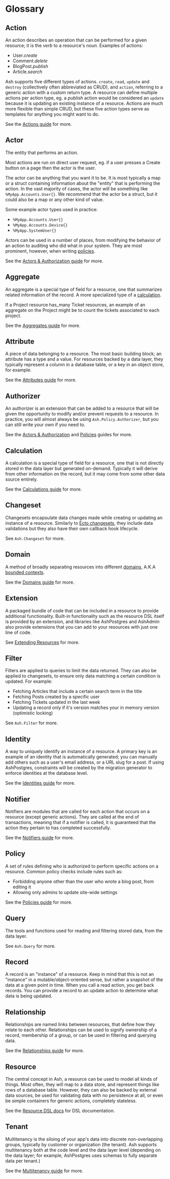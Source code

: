 <!--
SPDX-FileCopyrightText: 2019 ash contributors <https://github.com/ash-project/ash/graphs.contributors>

SPDX-License-Identifier: MIT
-->

# Glossary

## Action

An action describes an operation that can be performed for a given resource; it is the _verb_ to a resource's _noun_. Examples of actions:

- User._create_
- Comment._delete_
- BlogPost._publish_
- Article._search_

Ash supports five different types of actions. `create`, `read`, `update` and `destroy` (collectively often abbreviated as CRUD), and `action`, referring to a generic action with a custom return type. A resource can define multiple actions per action type, eg. a _publish_ action would be considered an `update` because it is updating an existing instance of a resource. Actions are much more flexible than simple CRUD, but these five action types serve as templates for anything you might want to do.

See the [Actions guide](/documentation/topics/actions/actions.md) for more.

## Actor

The entity that performs an action. 

Most actions are run on direct user request, eg. if a user presses a Create button on a page then the actor is the user.

The actor can be anything that you want it to be. It is most typically a map or a struct containing information about the "entity" that is performing the action.
In the vast majority of cases, the actor will be something like `%MyApp.Accounts.User{}`. We recommend that the actor be a struct, but it could also be a map or any other kind of value.

Some example actor types used in practice:

- `%MyApp.Accounts.User{}`
- `%MyApp.Accounts.Device{}`
- `%MyApp.SystemUser{}`

Actors can be used in a number of places, from modifying the behavior of an action to auditing who did what in your system. They are most prominent, however, when writing [policies](#policy).

See the [Actors & Authorization guide](/documentation/topics/security/actors-and-authorization.md) for more.

## Aggregate

An aggregate is a special type of field for a resource, one that summarizes related information of the record. A more specialized type of a [calculation](#calculation).

If a Project resource has_many Ticket resources, an example of an aggregate on the Project might be to count the tickets associated to each project.

See the [Aggregates guide](/documentation/topics/resources/aggregates.md) for more.

## Attribute

A piece of data belonging to a resource. The most basic building block; an attribute has a type and a value. For resources backed by a data layer, they typically represent a column in a database table, or a key in an object store, for example.

See the [Attributes guide](/documentation/topics/resources/attributes.md) for more.

## Authorizer

An authorizer is an extension that can be added to a resource that will be given the opportunity to modify and/or prevent requests to a resource. In practice, you will almost always be using `Ash.Policy.Authorizer`, but you can still write your own if you need to.

See the [Actors & Authorization](documentation/topics/security/actors-and-authorization.md) and [Policies](documentation/topics/security/policies.md) guides for more.

## Calculation

A calculation is a special type of field for a resource, one that is not directly stored in the data layer but generated on-demand. Typically it will derive from other information on the record, but it may come from some other data source entirely.

See the [Calculations guide](/documentation/topics/resources/calculations.md) for more.

## Changeset

Changesets encapsulate data changes made while creating or updating an instance of a resource. Similarly to [Ecto changesets](https://hexdocs.pm/ecto/Ecto.Changeset.html), they include data validations but they also have their own callback hook lifecycle.

See `Ash.Changeset` for more.

## Domain

A method of broadly separating resources into different [domains](https://en.wikipedia.org/wiki/Domain_(software_engineering)), A.K.A [bounded contexts](https://martinfowler.com/bliki/BoundedContext.html).

See the [Domains guide](/documentation/topics/domains.md) for more.

## Extension

A packaged bundle of code that can be included in a resource to provide additional functionality. Built-in functionality such as the resource DSL itself is provided by an extension, and libraries like AshPostgres and AshAdmin also provide extensions that you can add to your resources with just one line of code.

See [Extending Resources](/documentation/topics/advanced/writing-extensions.md) for more.

## Filter

Filters are applied to queries to limit the data returned. They can also be applied to changesets, to ensure only data matching a certain condition is updated. For example:

- Fetching Articles that include a certain search term in the title
- Fetching Posts created by a specific user
- Fetching Tickets updated in the last week
- Updating a record only if it's version matches your in memory version (optimistic locking)

See `Ash.Filter` for more.

## Identity

A way to uniquely identify an instance of a resource. A primary key is an example of an identity that is automatically generated; you can manually add others such as a user's email address, or a URL slug for a post. If using AshPostgres, constraints will be created by the migration generator to enforce identities at the database level.

See the [Identities guide](/documentation/topics/resources/identities.md) for more.

## Notifier

Notifiers are modules that are called for each action that occurs on a resource (except generic actions). They are called at the end of transactions, meaning that if a notifier is called, it is guaranteed that the action they pertain to has completed successfully.

See the [Notifiers guide](/documentation/topics/resources/notifiers.md) for more.

## Policy

A set of rules defining who is authorized to perform specific actions on a resource. Common policy checks include rules such as:

- Forbidding anyone other than the user who wrote a blog post, from editing it
- Allowing only admins to update site-wide settings

See the [Policies guide](/documentation/topics/security/policies.md) for more.

## Query

The tools and functions used for reading and filtering stored data, from the data layer.

See `Ash.Query` for more.

## Record

A record is an "instance" of a resource. Keep in mind that this is not an "instance" in a mutable/object-oriented sense, but rather a snapshot of the data at a given point in time. When you call a read action, you get back records. You can provide a record to an update action to determine what data is being updated.

## Relationship

Relationships are named links between resources, that define how they relate to each other. Relationships can be used to signify ownership of a record, membership of a group, or can be used in filtering and querying data.

See the [Relationships guide](/documentation/topics/resources/relationships.md) for more.

## Resource

The central concept in Ash, a resource can be used to model all kinds of things. Most often, they will map to a data store, and represent things like rows of a database table. However, they can also be backed by external data sources, be used for validating data with no persistence at all, or even be simple containers for generic actions, completely stateless.

See the [Resource DSL docs](dsl-ash-resource.html) for DSL documentation.

## Tenant

Multitenancy is the siloing of your app's data into discrete non-overlapping groups, typically by customer or organization (the tenant). Ash supports multitenancy both at the code level and the data layer level (depending on the data layer; for example, AshPostgres uses schemas to fully separate data per tenant.)

See the [Multitenancy guide](/documentation/topics/advanced/multitenancy.md) for more.
